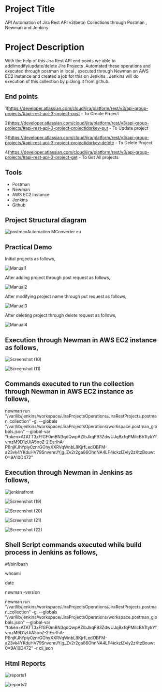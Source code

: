 
# Project Title

API Automation of Jira Rest API  v3(beta) Collections
through Postman , Newman and Jenkins






# Project Description
With the help of this Jira Rest API end points we able to add/modify/update/delete Jira Projects .Automated these operations and executed through postman in local , executed through Newman on AWS EC2 instance and created a job for this on Jenkins .
Jenkins will do execution of this collection by picking it from github.

## End points 
1)https://developer.atlassian.com/cloud/jira/platform/rest/v3/api-group-projects/#api-rest-api-3-project-post - To Create Project

2)https://developer.atlassian.com/cloud/jira/platform/rest/v3/api-group-projects/#api-rest-api-3-project-projectidorkey-put - To Update project

3)https://developer.atlassian.com/cloud/jira/platform/rest/v3/api-group-projects/#api-rest-api-3-project-projectidorkey-delete - To Delete Project

4)https://developer.atlassian.com/cloud/jira/platform/rest/v3/api-group-projects/#api-rest-api-3-project-get - To Get All projects




## Tools 
* Postman
* Newman
* AWS EC2 Instance
* Jenkins
* Github

## Project Structural diagram
![postmanAutomation  MConverter eu](https://github.com/user-attachments/assets/3549daa3-6270-4271-a7af-6a7a22491b87)

## Practical Demo
Initial projects as follows,

![Manual1](https://github.com/user-attachments/assets/f07f6f91-ebeb-4cbf-bb84-c079ef1e019e)

After adding project through post request as follows,

![Manual2](https://github.com/user-attachments/assets/bc1eb4a6-fb13-4dba-a187-3d2210294cad)

After modifying project name through put request as follows,

![Manual3](https://github.com/user-attachments/assets/a9b77690-8675-4d0c-aa3f-78d2a0fe5115)

After deleting project through delete request as follows,

![Manual4](https://github.com/user-attachments/assets/e816d650-92a4-45f8-9807-7a1998638bc1)


## Execution through Newman in AWS EC2 instance as follows,

![Screenshot (10)](https://github.com/user-attachments/assets/8a39f251-ce91-44e4-a988-4fcd5906edc1)


![Screenshot (11)](https://github.com/user-attachments/assets/2840b766-c236-477b-980d-b998d61b8662)


## Commands executed to run the collection through Newman in AWS EC2 instance as follows,

newman run "/var/lib/jenkins/workspace/JiraProjectsOperations/JiraRestProjects.postman_collection" -g, --globals "/var/lib/jenkins/workspace/JiraProjectsOperations/workspace.postman_globals.json" --global-var "token=ATATT3xFfGF0mBN3qdQwpAZlbJkqF93ZdwUJqBxfqPMiIcBhTtykYfvmzM9D1zUiA5ooZ-2lEsrIhA-P8njKJhYpiy0znrGOhyXXRVqWnbL8KjrfLedOBFM-a23vk4YKduHV79SnvenrJYjg_Zv2r2ga86OhnNA4LF4ickzIZvly2zKtzBouwt0=9A10D472"



## Execution through Newman in Jenkins as follows,

![jenkinsfront](https://github.com/user-attachments/assets/c08c9d0a-629c-4da8-9c8e-ebd3eef70b2a)


![Screenshot (19)](https://github.com/user-attachments/assets/90005b2c-c9fa-4828-836c-46176b2cf4c9)


![Screenshot (20)](https://github.com/user-attachments/assets/21f2c2f7-3710-4d76-a134-32f66f5bd84e)


![Screenshot (21)](https://github.com/user-attachments/assets/ec21f977-6d15-4ae1-8bf0-1c81299ccdce)


![Screenshot (22)](https://github.com/user-attachments/assets/2abc0843-b881-473a-8cf9-b3506311d0c4)


## Shell Script commands executed while build process in Jenkins as follows,
#!/bin/bash

whoami

date

newman -version

newman run "/var/lib/jenkins/workspace/JiraProjectsOperations/JiraRestProjects.postman_collection" -g, --globals "/var/lib/jenkins/workspace/JiraProjectsOperations/workspace.postman_globals.json" --global-var "token=ATATT3xFfGF0mBN3qdQwpAZlbJkqF93ZdwUJqBxfqPMiIcBhTtykYfvmzM9D1zUiA5ooZ-2lEsrIhA-P8njKJhYpiy0znrGOhyXXRVqWnbL8KjrfLedOBFM-a23vk4YKduHV79SnvenrJYjg_Zv2r2ga86OhnNA4LF4ickzIZvly2zKtzBouwt0=9A10D472" -r cli,json

## Html Reports

![reports1](https://github.com/user-attachments/assets/38d00712-fe3d-409c-bfe8-22d2ebef3482)


![reports2](https://github.com/user-attachments/assets/aecf171c-d7ed-43f0-8437-aea59b8fa9f2)


